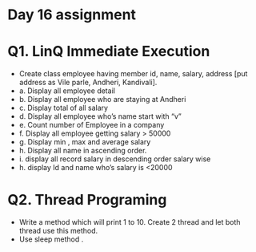 # Day 16 assignment

# Q1. LinQ Immediate Execution
* Create class  employee having member id, name, salary, address [put address as Vile parle, Andheri, Kandivali].
* a. Display all employee detail
* b. Display all employee who are staying at Andheri
* c. Display total of all salary
* d. Display  all employee who’s name start with “v”
* e. Count number of Employee in a company
* f. Display all employee getting salary > 50000
* g. Display min , max and average salary
* h. Display all name in ascending order.
* i. display all record salary in descending order salary wise
* h. display Id and name who’s salary is <20000

# Q2. Thread Programing
* Write a method which will print 1 to 10. Create 2 thread and let both thread use this method.
* Use sleep method .
